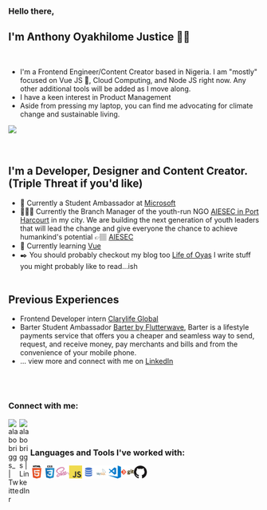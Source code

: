 ### Hello there,

## I'm Anthony Oyakhilome Justice 👋🏼

<br/>

- I'm a Frontend Engineer/Content Creator based in Nigeria. I am "mostly" focused on Vue JS 🚀, Cloud Computing, and Node JS right now. Any other additional tools will be added as I move along.
- I have a keen interest in Product Management
- Aside from pressing my laptop, you can find me advocating for climate change and sustainable living.

![](https://komarev.com/ghpvc/?username=oyakhilomee)

<br/>

## I'm a Developer, Designer and Content Creator. (Triple Threat if you'd like)

- 🔭 Currently a Student Ambassador at [Microsoft](https://github.com/microsoft)
- 👷🏾‍♀️ Currently the Branch Manager of the youth-run NGO [AIESEC in Port Harcourt](https://https://www.linkedin.com/company/aiesec-in-port-harcourt/) in my city.
  We are building the next generation of youth leaders that will lead the change and give everyone the chance to achieve humankind's potential 👉🏽 [AIESEC](https://aiesec.org)
- 📝 Currently learning [Vue](https://vuejs.org/)
- ✒️ You should probably checkout my blog too [Life of Oyas](https://lifeofoyas.tech/) I write stuff you might probably like to read...ish
  <br/>
  <br/>

## Previous Experiences

- Frontend Developer intern [Clarylife Global](https://clarylifeglobal.com/)
- Barter Student Ambassador [Barter by Flutterwave](https://barter.me/), Barter is a lifestyle payments service that offers you a cheaper and seamless way to send, request, and receive money, pay merchants and bills and from the convenience of your mobile phone.
- ... view more and connect with me on [LinkedIn](https://www.linkedin.com/in/mr-oyakhilome/)

<br/>
<br/>

### Connect with me:

[<img align="left" alt="alabobriggs_ | Twitter" width="22px" src="https://cdn.jsdelivr.net/npm/simple-icons@v3/icons/twitter.svg" />](https://twitter.com/mr_oyakhilome)
[<img align="left" alt="alabobriggs | LinkedIn" width="22px" src="https://cdn.jsdelivr.net/npm/simple-icons@v3/icons/linkedin.svg" />](https://www.linkedin.com/in/mr-oyakhilome/)

<br/>
<br/>

### Languages and Tools I've worked with:

<img align="left" alt="HTML5" width="26px" src="https://raw.githubusercontent.com/github/explore/80688e429a7d4ef2fca1e82350fe8e3517d3494d/topics/html/html.png" />
<img align="left" alt="CSS3" width="26px" src="https://raw.githubusercontent.com/github/explore/80688e429a7d4ef2fca1e82350fe8e3517d3494d/topics/css/css.png" />

<img align="left" alt="Sass" width="26px" src="https://raw.githubusercontent.com/github/explore/80688e429a7d4ef2fca1e82350fe8e3517d3494d/topics/sass/sass.png" />
<img align="left" alt="JavaScript" width="26px" src="https://raw.githubusercontent.com/github/explore/80688e429a7d4ef2fca1e82350fe8e3517d3494d/topics/javascript/javascript.png" />

<img align="left" alt="SQL" width="26px" src="https://raw.githubusercontent.com/github/explore/80688e429a7d4ef2fca1e82350fe8e3517d3494d/topics/sql/sql.png" />
<img align="left" alt="MySQL" width="26px" src="https://raw.githubusercontent.com/github/explore/80688e429a7d4ef2fca1e82350fe8e3517d3494d/topics/mysql/mysql.png" />
<img align="left" alt="Visual Studio Code" width="26px" src="https://raw.githubusercontent.com/github/explore/80688e429a7d4ef2fca1e82350fe8e3517d3494d/topics/visual-studio-code/visual-studio-code.png" />

<img align="left" alt="Git" width="26px" src="https://raw.githubusercontent.com/github/explore/80688e429a7d4ef2fca1e82350fe8e3517d3494d/topics/git/git.png" />
<img align="left" alt="GitHub" width="26px" src="https://raw.githubusercontent.com/github/explore/78df643247d429f6cc873026c0622819ad797942/topics/github/github.png" />

<br />
